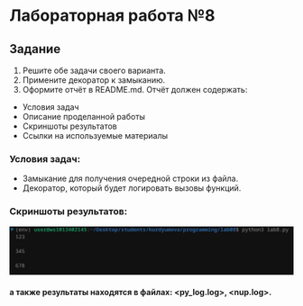 # Лабораторная работа №8
## Задание 

1. Решите обе задачи своего варианта.
2. Примените декоратор к замыканию.
3. Оформите отчёт в README.md. Отчёт должен содержать:
- Условия задач
- Описание проделанной работы
- Скриншоты результатов
- Ссылки на используемые материалы


### Условия задач:
- Замыкание для получения очередной строки из файла.
- Декоратор, который будет логировать вызовы функций.

### Скриншоты результатов:

![Alt text](image.png)

#### а также результаты находятся в файлах: <py_log.log>, <nup.log>.
